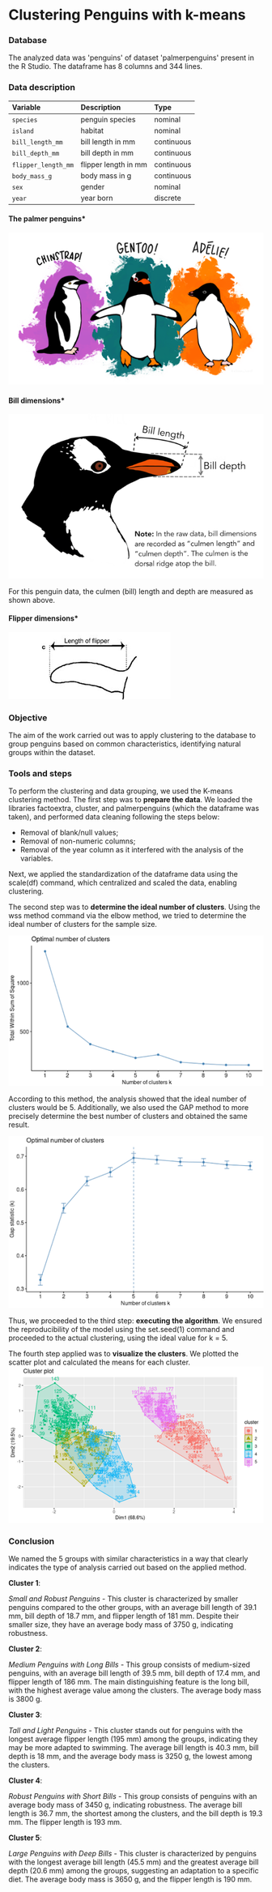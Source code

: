 # Clustering Penguins with k-means

### Database
The analyzed data was 'penguins' of dataset 'palmerpenguins' present in the R Studio. The dataframe has 8 columns and 344 lines.

### Data description
| Variable            | Description          | Type       |
| :---                | :---                 | :---       |
| `species`           | penguin species      | nominal    |
| `island`            | habitat              | nominal    |
| `bill_length_mm`    | bill length in mm    | continuous |
| `bill_depth_mm`     | bill depth in mm     | continuous |
| `flipper_length_mm` | flipper length in mm | continuous |
| `body_mass_g`       | body mass in g       | continuous |
| `sex`               | gender               | nominal    |
| `year`              | year born            | discrete   |

#### The palmer penguins*
![palmer](https://raw.githubusercontent.com/naonaotan/k-means-clustering/main/lter_penguins.png)

#### Bill dimensions*
![culmen](https://raw.githubusercontent.com/naonaotan/k-means-clustering/main/culmen_depth.png)

For this penguin data, the culmen (bill) length and depth are measured as shown above.

#### Flipper dimensions*
![flipper](https://raw.githubusercontent.com/naonaotan/k-means-clustering/main/flipper.png)

### Objective

The aim of the work carried out was to apply clustering to the database to group penguins based on common characteristics, identifying natural groups within the dataset.

### Tools and steps

To perform the clustering and data grouping, we used the K-means clustering method.
The first step was to **prepare the data**. We loaded the libraries factoextra, cluster, and palmerpenguins (which the dataframe was taken), and performed data cleaning following the steps below:

- Removal of blank/null values;
- Removal of non-numeric columns;
- Removal of the year column as it interfered with the analysis of the variables.

Next, we applied the standardization of the dataframe data using the scale(df) command, which centralized and scaled the data, enabling clustering.

The second step was to **determine the ideal number of clusters**. Using the wss method command via the elbow method, we tried to determine the ideal number of clusters for the sample size.

![elbow](https://raw.githubusercontent.com/naonaotan/k-means-clustering/main/elbow%20method.png)

According to this method, the analysis showed that the ideal number of clusters would be 5. Additionally, we also used the GAP method to more precisely determine the best number of clusters and obtained the same result.

![gap](https://raw.githubusercontent.com/naonaotan/k-means-clustering/main/gap.png)

Thus, we proceeded to the third step: **executing the algorithm**. We ensured the reproducibility of the model using the set.seed(1) command and proceeded to the actual clustering, using the ideal value for k = 5.

The fourth step applied was to **visualize the clusters**. We plotted the scatter plot and calculated the means for each cluster.
![cluster](https://raw.githubusercontent.com/naonaotan/k-means-clustering/main/cluster.png)

### Conclusion

We named the 5 groups with similar characteristics in a way that clearly indicates the type of analysis carried out based on the applied method.

**Cluster 1**:

*Small and Robust Penguins* - This cluster is characterized by smaller penguins compared to the other groups, with an average bill length of 39.1 mm, bill depth of 18.7 mm, and flipper length of 181 mm. Despite their smaller size, they have an average body mass of 3750 g, indicating robustness.

**Cluster 2**:

*Medium Penguins with Long Bills* - This group consists of medium-sized penguins, with an average bill length of 39.5 mm, bill depth of 17.4 mm, and flipper length of 186 mm. The main distinguishing feature is the long bill, with the highest average value among the clusters. The average body mass is 3800 g.

**Cluster 3**:

*Tall and Light Penguins* - This cluster stands out for penguins with the longest average flipper length (195 mm) among the groups, indicating they may be more adapted to swimming. The average bill length is 40.3 mm, bill depth is 18 mm, and the average body mass is 3250 g, the lowest among the clusters.

**Cluster 4**:

*Robust Penguins with Short Bills* - This group consists of penguins with an average body mass of 3450 g, indicating robustness. The average bill length is 36.7 mm, the shortest among the clusters, and the bill depth is 19.3 mm. The flipper length is 193 mm.

**Cluster 5**:

*Large Penguins with Deep Bills* - This cluster is characterized by penguins with the longest average bill length (45.5 mm) and the greatest average bill depth (20.6 mm) among the groups, suggesting an adaptation to a specific diet. The average body mass is 3650 g, and the flipper length is 190 mm.
